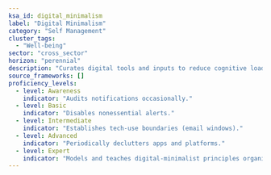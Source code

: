 ```yaml
---
ksa_id: digital_minimalism
label: "Digital Minimalism"
category: "Self Management"
cluster_tags:
  - "Well‑being"
sector: "cross_sector"
horizon: "perennial"
description: "Curates digital tools and inputs to reduce cognitive load."
source_frameworks: []
proficiency_levels:
  - level: Awareness
    indicator: "Audits notifications occasionally."
  - level: Basic
    indicator: "Disables nonessential alerts."
  - level: Intermediate
    indicator: "Establishes tech‑use boundaries (email windows)."
  - level: Advanced
    indicator: "Periodically declutters apps and platforms."
  - level: Expert
    indicator: "Models and teaches digital‑minimalist principles organization‑wide."
---
```

